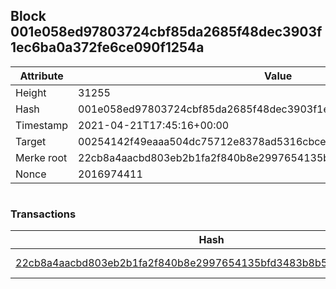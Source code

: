 ## Block 001e058ed97803724cbf85da2685f48dec3903f1ec6ba0a372fe6ce090f1254a

Attribute | Value
--- | ---
Height | 31255
Hash | 001e058ed97803724cbf85da2685f48dec3903f1ec6ba0a372fe6ce090f1254a
Timestamp | 2021-04-21T17:45:16+00:00
Target | 00254142f49eaaa504dc75712e8378ad5316cbcead634704b3734b6271167cc4
Merke root | 22cb8a4aacbd803eb2b1fa2f840b8e2997654135bfd3483b8b54693f3d8da767
Nonce | 2016974411

```

```

### Transactions

Hash | Amount
--- | ---
[22cb8a4aacbd803eb2b1fa2f840b8e2997654135bfd3483b8b54693f3d8da767](22cb8a4aacbd803eb2b1fa2f840b8e2997654135bfd3483b8b54693f3d8da767.md) | 10.00000000 SKEPTI 

